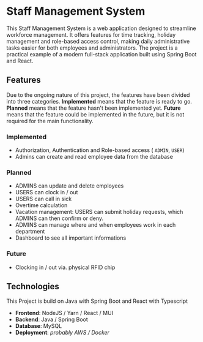 # Staff Management System

This Staff Management System is a web application designed to streamline workforce management. It offers features for time tracking, holiday management and role-based access control, making daily administrative tasks easier for both employees and administrators. The project is a practical example of a modern full-stack application built using Spring Boot and React.





## Features
Due to the ongoing nature of this project, the features have been divided into three categories. **Implemented** means that the feature is ready to go. **Planned** means that the feature hasn't been implemented yet. **Future** means that the feature could be implemented in the future, but it is not required for the main functionality.

### Implemented
- Authorization, Authentication and Role-based access ( `ADMIN`, `USER`)
- Admins can create and read employee data from the database

### Planned
- ADMINS can update and delete employees
- USERS can clock in / out
- USERS can call in sick
- Overtime calculation
- Vacation management: USERS can submit holiday requests, which ADMINS can then confirm or deny.
- ADMINS can manage where and when employees work in each department
- Dashboard to see all important informations

### Future
- Clocking in / out via. physical RFID chip




## Technologies

This Project is build on Java with Spring Boot and React with Typescript
- **Frontend**: NodeJS / Yarn / React / MUI
- **Backend**: Java / Spring Boot
- **Database**: MySQL
- **Deployment**: *probably AWS / Docker*

